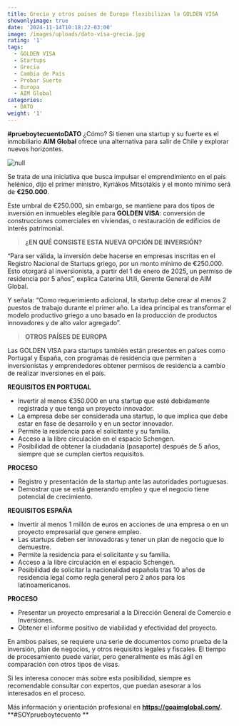 ```yaml
---
title: Grecia y otros países de Europa flexibilizan la GOLDEN VISA
showonlyimage: true
date: '2024-11-14T10:18:22-03:00'
image: /images/uploads/dato-visa-grecia.jpg
rating: '1'
tags:
  - GOLDEN VISA
  - Startups
  - Grecia
  - Cambia de País
  - Probar Suerte
  - Europa
  - AIM Global
categories:
  - DATO
weight: '1'
---
```

**\#prueboytecuentoDATO** ¿Cómo? Si tienen una startup y su fuerte es el inmobiliario **AIM Global** ofrece una alternativa para salir de Chile y explorar nuevos horizontes.

<!--more-->

![null](/images/uploads/dato-visa-grecia.jpg)

Se trata de una iniciativa que busca impulsar el emprendimiento en el país helénico, dijo el primer ministro, Kyriákos Mitsotákis y el monto mínimo será de **€250.000**. 

Este umbral de €250.000, sin embargo, se mantiene para dos tipos de inversión en inmuebles elegible para **GOLDEN VISA**: conversión de construcciones comerciales en viviendas, o restauración de edificios de interés patrimonial.

> **¿EN QUÉ CONSISTE ESTA NUEVA OPCIÓN DE INVERSIÓN?**

“Para ser válida, la inversión debe hacerse en empresas inscritas en el Registro Nacional de Startups griego, por un monto mínimo de €250.000. Esto otorgará al inversionista, a partir del 1 de enero de 2025, un permiso de residencia por 5 años”, explica Caterina Utili, Gerente General de  AIM Global.

Y señala: “Como requerimiento adicional, la startup debe crear al menos 2 puestos de trabajo durante el primer año. La idea principal es transformar el modelo productivo griego a uno basado en la producción de productos innovadores y de alto valor agregado”.

> **OTROS PAÍSES DE EUROPA**

Las GOLDEN VISA para startups también están presentes en países como Portugal y España, con programas de residencia que permiten a inversionistas y emprendedores obtener permisos de residencia a cambio de realizar inversiones en el país. 

**REQUISITOS EN PORTUGAL**

* Invertir al menos €350.000 en una startup que esté debidamente registrada y que tenga un proyecto innovador.
* La empresa debe ser considerada una startup, lo que implica que debe estar en fase de desarrollo y en un sector innovador.   
* Permite la residencia para el solicitante y su familia.
* Acceso a la libre circulación en el espacio Schengen.
* Posibilidad de obtener la ciudadanía (pasaporte) después de 5 años, siempre que se cumplan ciertos requisitos.

**PROCESO**

* Registro y presentación de la startup ante las autoridades portuguesas.
* Demostrar que se está generando empleo y que el negocio tiene potencial de crecimiento.

**REQUISITOS ESPAÑA**

* Invertir al menos 1 millón de euros en acciones de una empresa o en un proyecto empresarial que genere empleo.
* Las startups deben ser innovadoras y tener un plan de negocio que lo demuestre.   
* Permite la residencia para el solicitante y su familia.
* Acceso a la libre circulación en el espacio Schengen.
* Posibilidad de solicitar la nacionalidad española tras 10 años de residencia legal como regla general pero 2 años para los latinoamericanos.

**PROCESO**

* Presentar un proyecto empresarial a la Dirección General de Comercio e Inversiones.
* Obtener el informe positivo de viabilidad y efectividad del proyecto.

En ambos países, se requiere una serie de documentos como prueba de la inversión, plan de negocios, y otros requisitos legales y fiscales. El tiempo de procesamiento puede variar, pero generalmente es más ágil en comparación con otros tipos de visas.

Si les interesa conocer más sobre esta posibilidad, siempre es recomendable consultar con expertos, que puedan asesorar a los interesados en el proceso. 

Más información y orientación profesional en  **https://goaimglobal.com/**. **\#SOYprueboytecuento
**
